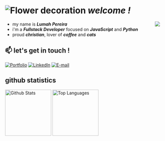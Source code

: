 # ![Flower decoration](https://images-wixmp-ed30a86b8c4ca887773594c2.wixmp.com/f/cf2836cb-5893-4a6c-b156-5a89d94fc721/dcajw75-99774a60-d3a9-46b2-9305-beaecb70b8de.gif?token=eyJ0eXAiOiJKV1QiLCJhbGciOiJIUzI1NiJ9.eyJzdWIiOiJ1cm46YXBwOjdlMGQxODg5ODIyNjQzNzNhNWYwZDQxNWVhMGQyNmUwIiwiaXNzIjoidXJuOmFwcDo3ZTBkMTg4OTgyMjY0MzczYTVmMGQ0MTVlYTBkMjZlMCIsIm9iaiI6W1t7InBhdGgiOiJcL2ZcL2NmMjgzNmNiLTU4OTMtNGE2Yy1iMTU2LTVhODlkOTRmYzcyMVwvZGNhanc3NS05OTc3NGE2MC1kM2E5LTQ2YjItOTMwNS1iZWFlY2I3MGI4ZGUuZ2lmIn1dXSwiYXVkIjpbInVybjpzZXJ2aWNlOmZpbGUuZG93bmxvYWQiXX0.BYbYCmas43SNsPluj2NOmjLpfWxMfZ4QwIZadpwizHs) *welcome !*
<img align="right" src="https://images-wixmp-ed30a86b8c4ca887773594c2.wixmp.com/f/cf2836cb-5893-4a6c-b156-5a89d94fc721/dcb702r-5e0d288b-85a9-40ea-94b5-11b21c056d44.gif?token=eyJ0eXAiOiJKV1QiLCJhbGciOiJIUzI1NiJ9.eyJzdWIiOiJ1cm46YXBwOjdlMGQxODg5ODIyNjQzNzNhNWYwZDQxNWVhMGQyNmUwIiwiaXNzIjoidXJuOmFwcDo3ZTBkMTg4OTgyMjY0MzczYTVmMGQ0MTVlYTBkMjZlMCIsIm9iaiI6W1t7InBhdGgiOiJcL2ZcL2NmMjgzNmNiLTU4OTMtNGE2Yy1iMTU2LTVhODlkOTRmYzcyMVwvZGNiNzAyci01ZTBkMjg4Yi04NWE5LTQwZWEtOTRiNS0xMWIyMWMwNTZkNDQuZ2lmIn1dXSwiYXVkIjpbInVybjpzZXJ2aWNlOmZpbGUuZG93bmxvYWQiXX0.uA-eY5iAZEzQ0nFZVB0epWfe4ZW8DfrYPiu5XZiueyk">

- my name is ***Lumah Pereira***
- i'm a ***Fullstack Developer*** focused on ***JavaScript*** and ***Python***
- proud ***christian***, lover of ***coffee*** and ***cats***

## 📫 let's get in touch !
[![Portfolio](https://img.shields.io/badge/Portfolio-D47CBC.svg?logo=vercel&logoColor=white)](https://www.lumah-pereira.vercel.app)
[![LinkedIn](https://custom-icon-badges.demolab.com/badge/LinkedIn-0A66C2?logo=linkedin-white&logoColor=fff)](https://www.linkedin.com/in/lumah-pereira)
[![E-mail](https://img.shields.io/badge/Email-lumah.pereira26@gmail.com-pink)](mailto:lumah.pereira26@email.com)

## github statistics
<div>
  <img src="https://github-readme-stats.vercel.app/api?username=lumahloi&show_icons=true&theme=dracula&title_color=d679bf" alt="Github Stats" height="150"> 
  <img src="https://github-readme-stats.vercel.app/api/top-langs/?username=lumahloi&layout=compact&theme=dracula&title_color=d679bf" alt="Top Languages" height="150"> 
</div>
